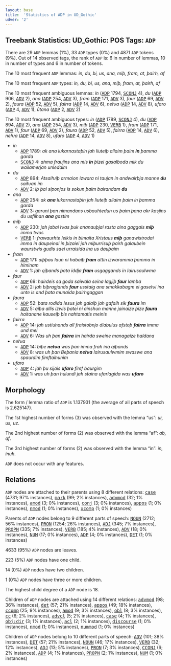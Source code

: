 ```yaml
---
layout: base
title:  'Statistics of ADP in UD_Gothic'
udver: '2'
---
```


## Treebank Statistics: UD_Gothic: POS Tags: `ADP`

There are 29 `ADP` lemmas (1%), 33 `ADP` types (0%) and 4871 `ADP` tokens (9%).
Out of 14 observed tags, the rank of `ADP` is: 6 in number of lemmas, 10 in number of types and 6 in number of tokens.

The 10 most frequent `ADP` lemmas: <em>in, du, bi, us, ana, miþ, fram, at, þairh, af</em>

The 10 most frequent `ADP` types:  <em>in, du, bi, us, ana, miþ, fram, at, þairh, af</em>

The 10 most frequent ambiguous lemmas: <em>in</em> (<tt><a href="got-pos-ADP.html">ADP</a></tt> 1794, <tt><a href="got-pos-SCONJ.html">SCONJ</a></tt> 4), <em>du</em> (<tt><a href="got-pos-ADP.html">ADP</a></tt> 906, <tt><a href="got-pos-ADV.html">ADV</a></tt> 2), <em>ana</em> (<tt><a href="got-pos-ADP.html">ADP</a></tt> 254, <tt><a href="got-pos-ADV.html">ADV</a></tt> 3), <em>fram</em> (<tt><a href="got-pos-ADP.html">ADP</a></tt> 171, <tt><a href="got-pos-ADV.html">ADV</a></tt> 3), <em>faur</em> (<tt><a href="got-pos-ADP.html">ADP</a></tt> 69, <tt><a href="got-pos-ADV.html">ADV</a></tt> 2), <em>faura</em> (<tt><a href="got-pos-ADP.html">ADP</a></tt> 52, <tt><a href="got-pos-ADV.html">ADV</a></tt> 5), <em>fairra</em> (<tt><a href="got-pos-ADP.html">ADP</a></tt> 14, <tt><a href="got-pos-ADV.html">ADV</a></tt> 6), <em>neƕa</em> (<tt><a href="got-pos-ADP.html">ADP</a></tt> 14, <tt><a href="got-pos-ADV.html">ADV</a></tt> 8), <em>ufaro</em> (<tt><a href="got-pos-ADP.html">ADP</a></tt> 4, <tt><a href="got-pos-ADV.html">ADV</a></tt> 1), <em>ūtana</em> (<tt><a href="got-pos-ADP.html">ADP</a></tt> 2, <tt><a href="got-pos-ADV.html">ADV</a></tt> 2)

The 10 most frequent ambiguous types:  <em>in</em> (<tt><a href="got-pos-ADP.html">ADP</a></tt> 1789, <tt><a href="got-pos-SCONJ.html">SCONJ</a></tt> 4), <em>du</em> (<tt><a href="got-pos-ADP.html">ADP</a></tt> 894, <tt><a href="got-pos-ADV.html">ADV</a></tt> 2), <em>ana</em> (<tt><a href="got-pos-ADP.html">ADP</a></tt> 254, <tt><a href="got-pos-ADV.html">ADV</a></tt> 3), <em>miþ</em> (<tt><a href="got-pos-ADP.html">ADP</a></tt> 230, <tt><a href="got-pos-VERB.html">VERB</a></tt> 1), <em>fram</em> (<tt><a href="got-pos-ADP.html">ADP</a></tt> 171, <tt><a href="got-pos-ADV.html">ADV</a></tt> 1), <em>faur</em> (<tt><a href="got-pos-ADP.html">ADP</a></tt> 69, <tt><a href="got-pos-ADV.html">ADV</a></tt> 2), <em>faura</em> (<tt><a href="got-pos-ADP.html">ADP</a></tt> 52, <tt><a href="got-pos-ADV.html">ADV</a></tt> 5), <em>fairra</em> (<tt><a href="got-pos-ADP.html">ADP</a></tt> 14, <tt><a href="got-pos-ADV.html">ADV</a></tt> 6), <em>neƕa</em> (<tt><a href="got-pos-ADP.html">ADP</a></tt> 14, <tt><a href="got-pos-ADV.html">ADV</a></tt> 8), <em>ufaro</em> (<tt><a href="got-pos-ADP.html">ADP</a></tt> 4, <tt><a href="got-pos-ADV.html">ADV</a></tt> 1)


* <em>in</em>
  * <tt><a href="got-pos-ADP.html">ADP</a></tt> 1789: <em>ak ana lukarnastaþin jah liuteiþ allaim þaim <b>in</b> þamma garda</em>
  * <tt><a href="got-pos-SCONJ.html">SCONJ</a></tt> 4: <em>ahma fraujins ana mis <b>in</b> þizei gasalboda mik du wailamerjan unledaim</em>
* <em>du</em>
  * <tt><a href="got-pos-ADP.html">ADP</a></tt> 894: <em>Atsaiƕiþ armaion izwara ni taujan in andwairþja manne <b>du</b> saiƕan im</em>
  * <tt><a href="got-pos-ADV.html">ADV</a></tt> 2: <em>iþ þai siponjos is sokun þaim bairandam <b>du</b></em>
* <em>ana</em>
  * <tt><a href="got-pos-ADP.html">ADP</a></tt> 254: <em>ak <b>ana</b> lukarnastaþin jah liuteiþ allaim þaim in þamma garda</em>
  * <tt><a href="got-pos-ADV.html">ADV</a></tt> 3: <em>garuni þan nimandans usbauhtedun us þaim þana akr kasjins du usfilhan <b>ana</b> gastim</em>
* <em>miþ</em>
  * <tt><a href="got-pos-ADP.html">ADP</a></tt> 230: <em>jah jabai ƕas þuk ananauþjai rasta aina gaggais <b>miþ</b> imma twos</em>
  * <tt><a href="got-pos-VERB.html">VERB</a></tt> 1: <em>frawaurhte leikis in bimaita Xristaus <b>miþ</b> ganawistrodai imma in daupeinai in þizaiei jah miþurrisuþ þairh galaubein waurstwis gudis saei urraisida ina us dauþaim</em>
* <em>fram</em>
  * <tt><a href="got-pos-ADP.html">ADP</a></tt> 171: <em>aiþþau laun ni habaiþ <b>fram</b> attin izwaramma þamma in himinam</em>
  * <tt><a href="got-pos-ADV.html">ADV</a></tt> 1: <em>jah qiþands þata iddja <b>fram</b> usgaggands in Iairusaulwma</em>
* <em>faur</em>
  * <tt><a href="got-pos-ADP.html">ADP</a></tt> 69: <em>hairdeis sa goda saiwala seina lagjiþ <b>faur</b> lamba</em>
  * <tt><a href="got-pos-ADV.html">ADV</a></tt> 2: <em>jah biþragjands <b>faur</b> usstaig ana smakkabagm ei gaseƕi ina unte is and þata munaida þairhgaggan</em>
* <em>faura</em>
  * <tt><a href="got-pos-ADP.html">ADP</a></tt> 52: <em>þata rodida Iesus jah galaiþ jah gafalh sik <b>faura</b> im</em>
  * <tt><a href="got-pos-ADV.html">ADV</a></tt> 5: <em>qiþa allis izwis þatei ni ainshun manne jainaize þize <b>faura</b> haitanane kauseiþ þis nahtamatis meinis</em>
* <em>fairra</em>
  * <tt><a href="got-pos-ADP.html">ADP</a></tt> 14: <em>jah ustiuhands all fraistobnjo diabulus afstoþ <b>fairra</b> imma und mel</em>
  * <tt><a href="got-pos-ADV.html">ADV</a></tt> 6: <em>Was uh þan <b>fairra</b> im hairda sweine managaize haldana</em>
* <em>neƕa</em>
  * <tt><a href="got-pos-ADP.html">ADP</a></tt> 14: <em>biþe <b>neƕa</b> was þan imma frah ina qiþands</em>
  * <tt><a href="got-pos-ADV.html">ADV</a></tt> 8: <em>was uh þan Beþania <b>neƕa</b> Iairusaulwmim swaswe ana spaurdim fimftaihunim</em>
* <em>ufaro</em>
  * <tt><a href="got-pos-ADP.html">ADP</a></tt> 4: <em>jah þu sijais <b>ufaro</b> fimf baurgim</em>
  * <tt><a href="got-pos-ADV.html">ADV</a></tt> 1: <em>was uh þan hulundi jah staina ufarlagida was <b>ufaro</b></em>

## Morphology

The form / lemma ratio of `ADP` is 1.137931 (the average of all parts of speech is 2.625147).

The 1st highest number of forms (3) was observed with the lemma “us”: <em>ur, us, uz</em>.

The 2nd highest number of forms (2) was observed with the lemma “af”: <em>ab, af</em>.

The 3rd highest number of forms (2) was observed with the lemma “in”: <em>in, inuh</em>.

`ADP` does not occur with any features.


## Relations

`ADP` nodes are attached to their parents using 8 different relations: <tt><a href="got-dep-case.html">case</a></tt> (4731; 97% instances), <tt><a href="got-dep-mark.html">mark</a></tt> (99; 2% instances), <tt><a href="got-dep-advmod.html">advmod</a></tt> (32; 1% instances), <tt><a href="got-dep-amod.html">amod</a></tt> (3; 0% instances), <tt><a href="got-dep-conj.html">conj</a></tt> (3; 0% instances), <tt><a href="got-dep-appos.html">appos</a></tt> (1; 0% instances), <tt><a href="got-dep-nmod.html">nmod</a></tt> (1; 0% instances), <tt><a href="got-dep-xcomp.html">xcomp</a></tt> (1; 0% instances)

Parents of `ADP` nodes belong to 9 different parts of speech: <tt><a href="got-pos-NOUN.html">NOUN</a></tt> (2712; 56% instances), <tt><a href="got-pos-PRON.html">PRON</a></tt> (1254; 26% instances), <tt><a href="got-pos-ADJ.html">ADJ</a></tt> (345; 7% instances), <tt><a href="got-pos-PROPN.html">PROPN</a></tt> (335; 7% instances), <tt><a href="got-pos-VERB.html">VERB</a></tt> (185; 4% instances), <tt><a href="got-pos-ADV.html">ADV</a></tt> (18; 0% instances), <tt><a href="got-pos-NUM.html">NUM</a></tt> (17; 0% instances), <tt><a href="got-pos-ADP.html">ADP</a></tt> (4; 0% instances), <tt><a href="got-pos-DET.html">DET</a></tt> (1; 0% instances)

4633 (95%) `ADP` nodes are leaves.

223 (5%) `ADP` nodes have one child.

14 (0%) `ADP` nodes have two children.

1 (0%) `ADP` nodes have three or more children.

The highest child degree of a `ADP` node is 18.

Children of `ADP` nodes are attached using 14 different relations: <tt><a href="got-dep-advmod.html">advmod</a></tt> (98; 36% instances), <tt><a href="got-dep-det.html">det</a></tt> (57; 21% instances), <tt><a href="got-dep-appos.html">appos</a></tt> (49; 18% instances), <tt><a href="got-dep-ccomp.html">ccomp</a></tt> (25; 9% instances), <tt><a href="got-dep-amod.html">amod</a></tt> (9; 3% instances), <tt><a href="got-dep-obl.html">obl</a></tt> (8; 3% instances), <tt><a href="got-dep-cc.html">cc</a></tt> (6; 2% instances), <tt><a href="got-dep-advcl.html">advcl</a></tt> (5; 2% instances), <tt><a href="got-dep-case.html">case</a></tt> (4; 1% instances), <tt><a href="got-dep-obj-dir.html">obj:dir</a></tt> (3; 1% instances), <tt><a href="got-dep-acl.html">acl</a></tt> (2; 1% instances), <tt><a href="got-dep-discourse.html">discourse</a></tt> (1; 0% instances), <tt><a href="got-dep-nmod.html">nmod</a></tt> (1; 0% instances), <tt><a href="got-dep-nummod.html">nummod</a></tt> (1; 0% instances)

Children of `ADP` nodes belong to 10 different parts of speech: <tt><a href="got-pos-ADV.html">ADV</a></tt> (101; 38% instances), <tt><a href="got-pos-DET.html">DET</a></tt> (57; 21% instances), <tt><a href="got-pos-NOUN.html">NOUN</a></tt> (46; 17% instances), <tt><a href="got-pos-VERB.html">VERB</a></tt> (32; 12% instances), <tt><a href="got-pos-ADJ.html">ADJ</a></tt> (13; 5% instances), <tt><a href="got-pos-PRON.html">PRON</a></tt> (7; 3% instances), <tt><a href="got-pos-CCONJ.html">CCONJ</a></tt> (6; 2% instances), <tt><a href="got-pos-ADP.html">ADP</a></tt> (4; 1% instances), <tt><a href="got-pos-PROPN.html">PROPN</a></tt> (2; 1% instances), <tt><a href="got-pos-NUM.html">NUM</a></tt> (1; 0% instances)

